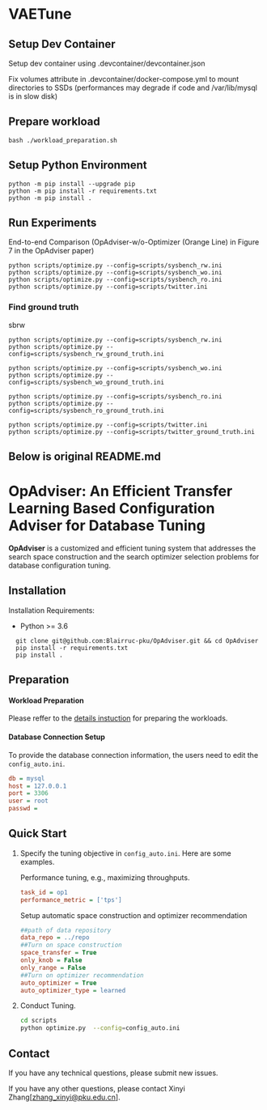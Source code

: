 # VAETune
## Setup Dev Container
Setup dev container using .devcontainer/devcontainer.json

Fix volumes attribute in .devcontainer/docker-compose.yml to mount directories to SSDs (performances may degrade if code and /var/lib/mysql is in slow disk)
## Prepare workload
```shell
bash ./workload_preparation.sh
```
## Setup Python Environment
```shell
python -m pip install --upgrade pip
python -m pip install -r requirements.txt
python -m pip install .
```
## Run Experiments
End-to-end Comparison (OpAdviser-w/o-Optimizer (Orange Line) in Figure 7 in the OpAdviser paper)
```shell
python scripts/optimize.py --config=scripts/sysbench_rw.ini
python scripts/optimize.py --config=scripts/sysbench_wo.ini
python scripts/optimize.py --config=scripts/sysbench_ro.ini
python scripts/optimize.py --config=scripts/twitter.ini
```
### Find ground truth
sbrw
```shell
python scripts/optimize.py --config=scripts/sysbench_rw.ini
python scripts/optimize.py --config=scripts/sysbench_rw_ground_truth.ini
```
```shell
python scripts/optimize.py --config=scripts/sysbench_wo.ini
python scripts/optimize.py --config=scripts/sysbench_wo_ground_truth.ini
```
```shell
python scripts/optimize.py --config=scripts/sysbench_ro.ini
python scripts/optimize.py --config=scripts/sysbench_ro_ground_truth.ini
```
```shell
python scripts/optimize.py --config=scripts/twitter.ini
python scripts/optimize.py --config=scripts/twitter_ground_truth.ini
```

Below is original README.md
---
# OpAdviser: An Efficient Transfer Learning Based Configuration Adviser for Database Tuning

**OpAdviser** is a customized and efficient tuning system that  addresses the search space construction and the search optimizer selection  problems for database configuration tuning.



## Installation 
Installation Requirements:
- Python >= 3.6 

 ```shell
   git clone git@github.com:Blairruc-pku/OpAdviser.git && cd OpAdviser
   pip install -r requirements.txt
   pip install .
   ```




## Preparation 
####  Workload Preparation 
Please reffer to the <a href="https://github.com/Blairruc-pku/OpAdviser/blob/main/documents/workload_prepare.md" target="_blank" rel="nofollow">details instuction</a>  for preparing the workloads.
####  Database Connection Setup
To provide the database connection information, the users need to edit the `config_auto.ini`.
```ini
db = mysql
host = 127.0.0.1
port = 3306
user = root
passwd =
  ```

## Quick Start

 
1. Specify the tuning objective in `config_auto.ini`. Here are some examples.


    Performance tuning, e.g., maximizing throughputs.
    ```ini
    task_id = op1
    performance_metric = ['tps']
    ```
    
    Setup automatic space construction and optimizer recommendation
    ```ini
    ##path of data repository
    data_repo = ../repo
    ##Turn on space construction
    space_transfer = True
    only_knob = False
    only_range = False
    ##Turn on optimizer recommendation
    auto_optimizer = True
    auto_optimizer_type = learned
    ```

2. Conduct Tuning.
    ```bash
    cd scripts
    python optimize.py  --config=config_auto.ini
    ```
 

## Contact

If you have any technical questions, please submit new issues.

If you have any other questions, please contact Xinyi Zhang[zhang_xinyi@pku.edu.cn].
